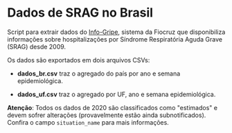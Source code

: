 # Dados de SRAG no Brasil
Script para extrair dados do [Info-Gripe](http://info.gripe.fiocruz.br/), sistema da Fiocruz que disponibiliza informações sobre hospitalizações por Síndrome Respiratória Aguda Grave (SRAG) desde 2009.

Os dados são exportados em dois arquivos CSVs:

* **dados_br.csv** traz o agregado do país por ano e semana epidemiológica.

* **dados_uf.csv** traz o agregado por UF, ano e semana epidemiológica.

**Atenção**: Todos os dados de 2020 são classificados como "estimados" e devem sofrer alterações (provavelmente estão ainda subnotificados). Confira o campo `situation_name` para mais informações.